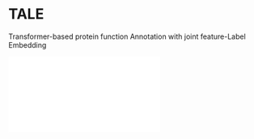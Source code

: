 # TALE
Transformer-based protein function Annotation with joint feature-Label Embedding


![TALE Architecture](/ProteinFuncPred.pdf)
